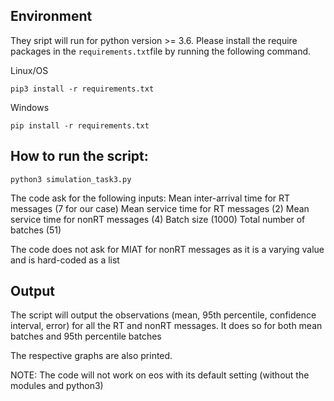 ## Environment

They sript will run for python version >= 3.6. 
Please install the require packages in the `requirements.txt`file by running the following command.

Linux/OS
```
pip3 install -r requirements.txt
```

Windows
```
pip install -r requirements.txt
```

## How to run the script: 

```
python3 simulation_task3.py
```

The code ask for the following inputs:
Mean inter-arrival time for RT messages (7 for our case)
Mean service time for RT messages (2)
Mean service time for nonRT messages (4)
Batch size (1000)
Total number of batches (51)

The code does not ask for MIAT for nonRT messages as it is a varying value and is hard-coded as a list


## Output

The script will output the observations (mean, 95th percentile, confidence interval, error) for all the RT and nonRT messages.
It does so for both mean batches and 95th percentile batches

The respective graphs are also printed.

NOTE: The code will not work on eos with its default setting (without the modules and python3)
